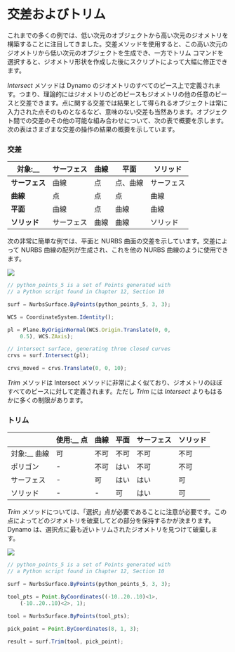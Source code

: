# 交差およびトリム

これまでの多くの例では、低い次元のオブジェクトから高い次元のジオメトリを構築することに注目してきました。交差メソッドを使用すると、この高い次元のジオメトリから低い次元のオブジェクトを生成でき、一方でトリム コマンドを選択すると、ジオメトリ形状を作成した後にスクリプトによって大幅に修正できます。

_Intersect_ メソッドは Dynamo のジオメトリのすべてのピース上で定義されます。つまり、理論的にはジオメトリのどのピースもジオメトリの他の任意のピースと交差できます。点に関する交差では結果として得られるオブジェクトは常に入力された点そのものとなるなど、意味のない交差も当然あります。オブジェクト間での交差のその他の可能な組み合わせについて、次の表で概要を示します。次の表はさまざまな交差の操作の結果の概要を示しています。

### **交差**

| 対象:__     | サーフェス | 曲線 | 平面        | ソリッド   |
| ----------- | ------- | ----- | ------------ | ------- |
| **サーフェス** | 曲線   | 点 | 点、曲線 | サーフェス |
| **曲線**   | 点   | 点 | 点        | 曲線   |
| **平面**   | 曲線   | 点 | 曲線        | 曲線   |
| **ソリッド**   | サーフェス | 曲線 | 曲線        | ソリッド   |

次の非常に簡単な例では、平面と NURBS 曲面の交差を示しています。交差によって NURBS 曲線の配列が生成され、これを他の NURBS 曲線のように使用できます。

![](../images/8-2/8/IntersectionAndTrim\_01.png)

```js
// python_points_5 is a set of Points generated with
// a Python script found in Chapter 12, Section 10

surf = NurbsSurface.ByPoints(python_points_5, 3, 3);

WCS = CoordinateSystem.Identity();

pl = Plane.ByOriginNormal(WCS.Origin.Translate(0, 0,
    0.5), WCS.ZAxis);

// intersect surface, generating three closed curves
crvs = surf.Intersect(pl);

crvs_moved = crvs.Translate(0, 0, 10);
```

_Trim_ メソッドは Intersect メソッドに非常によく似ており、ジオメトリのほぼすべてのピースに対して定義されます。ただし _Trim_ には _Intersect_ よりもはるかに多くの制限があります。

### **トリム**

|             | 使用:__ 点 | 曲線 | 平面 | サーフェス | ソリッド |
| ----------- | -------------- | ----- | ----- | ------- | ----- |
| 対象:__ 曲線 | 可            | 不可    | 不可    | 不可      | 不可    |
| ポリゴン     | -              | 不可    | はい   | 不可      | 不可    |
| サーフェス     | -              | 可   | はい   | はい     | 可   |
| ソリッド       | -              | -     | 可   | はい     | 可   |

_Trim_ メソッドについては、「選択」点が必要であることに注意が必要です。この点によってどのジオメトリを破棄してどの部分を保持するかが決まります。Dynamo は、選択点に最も近いトリムされたジオメトリを見つけて破棄します。

![](../images/8-2/8/IntersectionAndTrim\_02.png)

```js
// python_points_5 is a set of Points generated with
// a Python script found in Chapter 12, Section 10

surf = NurbsSurface.ByPoints(python_points_5, 3, 3);

tool_pts = Point.ByCoordinates((-10..20..10)<1>,
    (-10..20..10)<2>, 1);

tool = NurbsSurface.ByPoints(tool_pts);

pick_point = Point.ByCoordinates(8, 1, 3);

result = surf.Trim(tool, pick_point);
```
